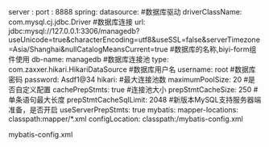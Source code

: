 server :
  port : 8888
spring:
  datasource:
    #数据库驱动
    driverClassName: com.mysql.cj.jdbc.Driver
    #数据库连接
    url: jdbc:mysql://127.0.0.1:3306/managedb?useUnicode=true&characterEncoding=utf8&useSSL=false&serverTimezone=Asia/Shanghai&nullCatalogMeansCurrent=true
    #数据库的名称,biyi-form组件使用
    db-name: managedb
    #数据库连接池
    type: com.zaxxer.hikari.HikariDataSource
    #数据库用户名
    username: root
    #数据库密码
    password: Asdf1@34
    hikari:
      #最大连接池数
      maximumPoolSize: 20
    #是否自定义配置
    cachePrepStmts: true
    #连接池大小
    prepStmtCacheSize: 250
    #单条语句最大长度
    prepStmtCacheSqlLimit: 2048
    #新版本MySQL支持服务器端准备，是否开启
    useServerPrepStmts: true
mybatis:
  mapper-locations: classpath:mapper/*.xml
  configLocation: classpath:/mybatis-config.xml

   
   
   
   
mybatis-config.xml   
   
   <?xml version="1.0" encoding="UTF-8"?>
<!DOCTYPE configuration PUBLIC "-//mybatis.org//DTD Config 3.0//EN" "http://mybatis.org/dtd/mybatis-3-config.dtd"> 
<configuration> 
    <!-- 全局参数 --> 
	<settings>
		<!-- 设置但JDBC类型为空时,某些驱动程序要指定值,default:OTHER -->
		<setting name="jdbcTypeForNull" value="NULL"/> 
	</settings> 
</configuration>
   
   
